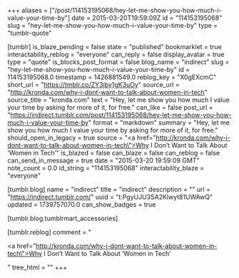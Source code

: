+++
aliases = ["/post/114153195068/hey-let-me-show-you-how-much-i-value-your-time-by"]
date = 2015-03-20T19:59:09Z
id = "114153195068"
slug = "hey-let-me-show-you-how-much-i-value-your-time-by"
type = "tumblr-quote"

[tumblr]
is_blaze_pending = false
state = "published"
bookmarklet = true
interactability_reblog = "everyone"
can_reply = false
display_avatar = true
type = "quote"
is_blocks_post_format = false
blog_name = "indirect"
slug = "hey-let-me-show-you-how-much-i-value-your-time-by"
id = 114153195068.0
timestamp = 1426881549.0
reblog_key = "X0gEXcmC"
short_url = "https://tmblr.co/ZY3jby1gK3uOy"
source_url = "http://kronda.com/why-i-dont-want-to-talk-about-women-in-tech"
source_title = "kronda.com"
text = "Hey, let me show you how much I value your time by asking for more of it, for free."
can_like = false
post_url = "https://indirect.tumblr.com/post/114153195068/hey-let-me-show-you-how-much-i-value-your-time-by"
format = "markdown"
summary = "Hey, let me show you how much I value your time by asking for more of it, for free."
should_open_in_legacy = true
source = "<a href=\"http://kronda.com/why-i-dont-want-to-talk-about-women-in-tech\">Why I Don&rsquo;t Want to Talk About &lsquo;Women in Tech&rsquo;</a>"
is_blazed = false
can_blaze = false
can_reblog = false
can_send_in_message = true
date = "2015-03-20 19:59:09 GMT"
note_count = 0.0
id_string = "114153195068"
interactability_blaze = "everyone"

[tumblr.blog]
name = "indirect"
title = "indirect"
description = ""
url = "https://indirect.tumblr.com/"
uuid = "t:PgyUJU3SA2Klwyt81UWAwQ"
updated = 1739757070.0
can_show_badges = true

[tumblr.blog.tumblrmart_accessories]

[tumblr.reblog]
comment = "<p><a href=\"http://kronda.com/why-i-dont-want-to-talk-about-women-in-tech\">Why I Don’t Want to Talk About ‘Women in Tech’</a></p>"
tree_html = ""
+++
